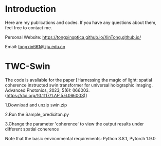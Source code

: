 # Introduction

Here are my publications and codes. If you have any questions about them, feel free to contact me.

Personal Website: https://tongxinoptica.github.io/XinTong.github.io/

Email: tongxin661@zju.edu.cn

# TWC-Swin

The code is avaliable for the paper [Harnessing the magic of light: spatial coherence instructed swin transformer for universal holographic imaging. Advanced Photonics, 2023, 5(6): 066003.(https://doi.org/10.1117/1.AP.5.6.066003)] 

1.Download and unzip swin.zip

2.Run the Sample_prediciton.py

3.Change the parameter 'coherence' to view the output results under different spatial coherence


Note that the basic environmental requirements: Python 3.8.1, Pytorch 1.9.0


